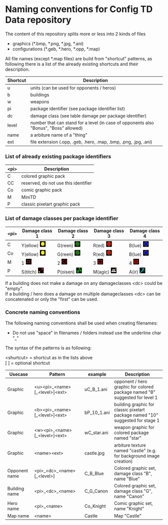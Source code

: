 # Naming conventions for Config TD Data repository

The content of this repository splits more or less into 2 kinds of files
- graphics (*.bmp, *.png, *.jpg, *.ani)
- configurations (*.geb, *.hero, *.opp, *.map)

All file names (except *.map files) are build from "shortcut" patterns, as following there is a list of the already existing shortcuts and their description.

| Shortcut | Description |
| --- | --- |
| u | units (can be used for opponents / heros)
| b | buildings
| w | weapons
| pi | package identifier (see package identifier list)
| dc | damage class (see table damage per package identifier)
| level | number that can stand for a level (in case of opponents also "Bonus", "Boss" allowed) 
| name | a arbiture name of a "thing"
| ext | file extension (.opp, .geb, .hero, .map, .bmp, .png, .jpg, .ani)

### List of already existing package identifiers
| \<pi> |  Description |
| --- | --- |
| C | colored graphic pack
| CC | reserved, do not use this identifier
| Co | comic graphic pack
| M | MiniTD
| P | classic pixelart graphic pack

### List of damage classes per package identifier

| \<pi> | Damage class 1 | Damage class 2 | Damage class 3 | Damage class 4 |
| --- | --- | --- | --- | --- |
| C | Y(ellow) ![](../graphics/damage_classes/colored/dc1.png) | G(reen) ![](../graphics/damage_classes/colored/dc2.png)| R(ed) ![](../graphics/damage_classes/colored/dc3.png) | B(lue) ![](../graphics/damage_classes/colored/dc4.png)
| Co | Y(ellow) ![](../graphics/damage_classes/comic/dc1.png) | G(reen) ![](../graphics/damage_classes/comic/dc2.png)| R(ed) ![](../graphics/damage_classes/comic/dc3.png) | B(lue) ![](../graphics/damage_classes/comic/dc4.png)
| M | 1 ![](../graphics/damage_classes/MiniTD/dc1.png) | 2 ![](../graphics/damage_classes/MiniTD/dc2.png) | 3 ![](../graphics/damage_classes/MiniTD/dc3.png)| 4 ![](../graphics/damage_classes/MiniTD/dc4.png)
| P | S(titch) ![](../graphics/damage_classes/classic_pixelart/dc1.png) | P(oisen) ![](../graphics/damage_classes/classic_pixelart/dc2.png)| M(agic) ![](../graphics/damage_classes/classic_pixelart/dc3.png)| A(ir) ![](../graphics/damage_classes/classic_pixelart/dc4.png)

If a building does not make a damage on any damageclasses \<dc> could be "empty".<br>
If a building / hero does a damage on multiple damageclasses \<dc> can be concatenated or only the "first" can be used.

### Concrete naming conventions

The following naming conventions shall be used when creating filenames:
- Do not use "space" in filenames / folders instead use the underline char "_"

The syntax of the patterns is as following:

\<shurtcut> = shortcut as in the lists above<br>
\[ \] = optional shortcut

|  Usecase | Pattern| example |  Description |
| --- | --- | --- | --- |
| Graphic | \<u>\<pi>\_\<name>\[\_\<level>]\<ext> | uC_B_1.ani | opponent / hero graphic for colored package named "B" suggested for level 1
| Graphic | \<b>\<pi>\_\<name>\[\_\<level>]\<ext> | bP_10_1.ani | building graphic for classic pixelart package named "10" suggested for stage 1 
| Graphic | \<w>\<pi>\_\<name>\[_\<level>]\<ext> | wC_star.ani | weapon graphic for colored package named "star"
| Graphic | \<name>\<ext> | castle.jpg | arbiture texture named "castle" (e.g. for background image creation)
| Opponent name | \<pi>\_\<dc>\_\<name>\[_\<level>] | C_B_Blue | Colored graphic set, damage class "B", name "Blue"
| Building name | \<pi>\_\<dc>\_\<name> | C_G_Canon | Colored graphic set, damage class "G", name "Canon"
| Hero name | \<pi>\_\<name> | Co_Knight | Comic graphic set, name "Knight"
| Map name | \<name> | Castle | Map "Castle"
